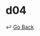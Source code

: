 # d04



:leftwards_arrow_with_hook: [Go Back](https://github.com/lisy0123/Mail_Programming/blob/master/README.md )